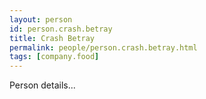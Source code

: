 ```yaml
---
layout: person
id: person.crash.betray
title: Crash Betray
permalink: people/person.crash.betray.html
tags: [company.food]
---
```


Person details...